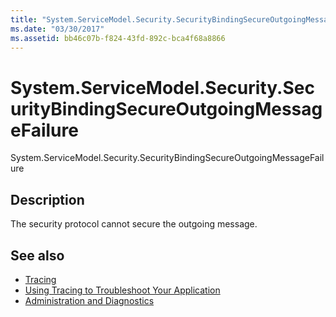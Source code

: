 ```yaml
---
title: "System.ServiceModel.Security.SecurityBindingSecureOutgoingMessageFailure"
ms.date: "03/30/2017"
ms.assetid: bb46c07b-f824-43fd-892c-bca4f68a8866
---
```

# System.ServiceModel.Security.SecurityBindingSecureOutgoingMessageFailure
System.ServiceModel.Security.SecurityBindingSecureOutgoingMessageFailure  
  
## Description  
 The security protocol cannot secure the outgoing message.  
  
## See also
- [Tracing](../../../../../docs/framework/wcf/diagnostics/tracing/index.md)
- [Using Tracing to Troubleshoot Your Application](../../../../../docs/framework/wcf/diagnostics/tracing/using-tracing-to-troubleshoot-your-application.md)
- [Administration and Diagnostics](../../../../../docs/framework/wcf/diagnostics/index.md)
